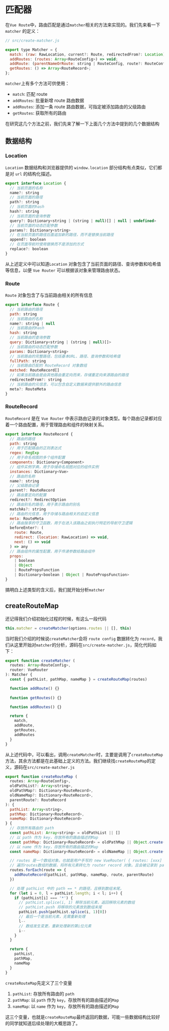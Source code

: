 # 匹配器

在`Vue Route`中，路由匹配是通过`matcher`相关的方法来实现的。我们先来看一下 `matcher` 的定义：

```js
// src/create-matcher.js

export type Matcher = {
  match: (raw: RawLocation, current?: Route, redirectedFrom?: Location) => Route;
  addRoutes: (routes: Array<RouteConfig>) => void;
  addRoute: (parentNameOrRoute: string | RouteConfig, route?: RouteConfig) => void;
  getRoutes: () => Array<RouteRecord>;
};
```

`matcher`上有多个方法可供使用：

- `match`: 匹配 route
- `addRoutes`: 批量新增 route 路由数据
- `addRoutes`: 添加一条 route 路由数据，可指定被添加路由的父级路由
- `getRoutes`: 获取所有的路由

在研究这几个方法之前，我们先来了解一下上面几个方法中提到的几个数据结构

## 数据结构

### Location

`Location` 数据结构和浏览器提供的 `window.location` 部分结构有点类似，它们都是对 `url` 的结构化描述。

```js
export interface Location {
  // 当前页面的名称
  name?: string
  // 当前页面的路径
  path?: string
  // 当前页面的hash
  hash?: string
  // 当前页面的查询参数
  query?: Dictionary<string | (string | null)[] | null | undefined>
  // 当前页面的动态匹配参数
  params?: Dictionary<string>
  // 在当前页面的路径后面追加新的路径，而不是替换当前路径
  append?: boolean
  // 在页面导航时使用替换而不是添加的方式
  replace?: boolean
}
```

从上述定义中可以知道`Location` 对象包含了当前页面的路径、查询参数和哈希值等信息，以便 `Vue Router` 可以根据该对象来管理路由状态。

### Route

`Route` 对象包含了与当前路由相关的所有信息

```js
export interface Route {
  // 当前路由的路径
  path: string
  // 当前路由的名称
  name?: string | null
  // 当前路由的hash
  hash: string
  // 当前路由的查询参数
  query: Dictionary<string | (string | null)[]>
  // 当前路由的动态匹配参数
  params: Dictionary<string>
  // 当前路由的完整路径，包括基本URL、路径、查询参数和哈希值
  fullPath: string
  // 当前路由匹配的 RouteRecord 对象数组
  matched: RouteRecord[]
  // 如果当前路由是由其他路由重定向而来，存储重定向来源路由的路径
  redirectedFrom?: string
  // 当前路由的元信息，可以包含自定义数据来提供额外的路由信息
  meta?: RouteMeta
}
```

### RouteRecord

`RouteRecord` 是在 `Vue Router` 中表示路由记录的对象类型。每个路由记录都对应着一个路由配置，用于管理路由和组件的映射关系。

```js
export interface RouteRecord {
  // 路由的路径
  path: string
  // 用于匹配路由的正则表达式
  regex: RegExp
  // 用于命名视图的多个组件配置
  components: Dictionary<Component>
  // 组件实例字典，用于存储命名视图对应的组件实例
  instances: Dictionary<Vue>
  // 路由的名称
  name?: string
  // 父级路由记录
  parent?: RouteRecord
  // 路由重定向的配置
  redirect?: RedirectOption
  // 路由别名的路径，用于表示路由的别名
  matchAs?: string
  // 路由的元信息，用于存储与路由相关的自定义信息
  meta: RouteMeta
  // 路由独享的守卫函数，用于在进入该路由之前执行特定的导航守卫逻辑
  beforeEnter?: (
    route: Route,
    redirect: (location: RawLocation) => void,
    next: () => void
  ) => any
  // 路由组件的属性配置，用于传递参数给路由组件
  props:
    | boolean
    | Object
    | RoutePropsFunction
    | Dictionary<boolean | Object | RoutePropsFunction>
}
```

搞明白上述类型的含义后，我们就开始分析`matcher`

## createRouteMap

还记得我们介绍初始化过程的时候，有这么一段代码

```js
this.matcher = createMatcher(options.routes || [], this)
```

当时我们介绍的时候说`createMatcher`会将 `route config` 数据转化为 `record`，我们从这里开始对`matcher`的分析，源码在`src/create-matcher.js`，简化代码如下：

```js
export function createMatcher (
  routes: Array<RouteConfig>,
  router: VueRouter
): Matcher {
  const { pathList, pathMap, nameMap } = createRouteMap(routes)

  function addRoute() {}
  
  function getRoutes() {}

  function addRoutes() {}

  return {
    match,
    addRoute,
    getRoutes,
    addRoutes
  }
}
```

从上述代码中，可以看出，调用`createMatcher`时，主要是调用了`createRouteMap`方法，其余方法都是在此基础上定义的方法。我们继续找`createRouteMap`的定义，源码在`src/create-matcher.js`

```js
export function createRouteMap (
  routes: Array<RouteConfig>,
  oldPathList?: Array<string>,
  oldPathMap?: Dictionary<RouteRecord>,
  oldNameMap?: Dictionary<RouteRecord>,
  parentRoute?: RouteRecord
): {
  pathList: Array<string>,
  pathMap: Dictionary<RouteRecord>,
  nameMap: Dictionary<RouteRecord>
} {
  // 存放所有路由的 path
  const pathList: Array<string> = oldPathList || []
  // 以 path 作为 key，存放所有的路由描述的Map
  const pathMap: Dictionary<RouteRecord> = oldPathMap || Object.create(null)
  // 以 name 作为 key，存放所有的路由描述的Map
  const nameMap: Dictionary<RouteRecord> = oldNameMap || Object.create(null)

  // routes 是一个数组对象。也就是用户手写的 new VueRouter( { routes: [xxx] } ) 的 routes 配置数据
  // 遍历routes数组的数据，将所有元素转化为 router record 对象。且会被记录到 pathMap, nameMap 对象中。
  routes.forEach(route => {
    addRouteRecord(pathList, pathMap, nameMap, route, parentRoute)
  })

  // 处理 pathList 中的 path == * 的路径，且移到数组末尾。
  for (let i = 0, l = pathList.length; i < l; i++) {
    if (pathList[i] === '*') {
      // pathList.splice(i, 1) 移除当前元素，返回移除元素的数组
      // pathList.push 将移除的元素放到数组末尾
      pathList.push(pathList.splice(i, 1)[0])
      // 最后一个是当前元素，无需重新处理
      l--
      // 数组发生变更，重新处理新的第i位元素
      i--
    }
  }

  return {
    pathList,
    pathMap,
    nameMap
  }
}
```

`createRouteMap`先定义了三个变量

1. `pathList`: 存放所有路由的 `path`
2. `pathMap`: 以 `path` 作为 `key`，存放所有的路由描述的`Map`
3. `nameMap`: 以 `name` 作为 `key`，存放所有的路由描述的`Map`

这三个变量，也就是`createRouteMap`最终返回的数据，可能一些数据结构比较好的同学就知道后续处理的大概思路了。